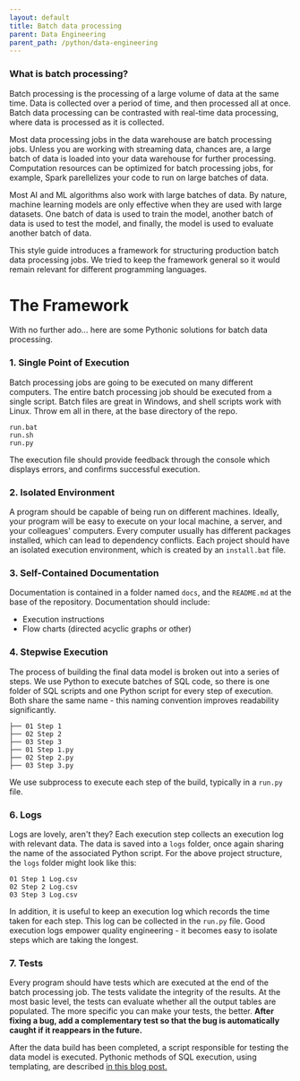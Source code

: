 ```yaml
---
layout: default
title: Batch data processing
parent: Data Engineering
parent_path: /python/data-engineering
---
```


### What is batch processing?
Batch processing is the processing of a large volume of data at the same time. Data is collected over a period of time, and then processed all at once. Batch data processing can be contrasted with real-time data processing, where data is processed as it is collected.

Most data processing jobs in the data warehouse are batch processing jobs. Unless you are working with streaming data, chances are, a large batch of data is loaded into your data warehouse for further processing. Computation resources can be optimized for batch processing jobs, for example, Spark parellelizes your code to run on large batches of data.

Most AI and ML algorithms also work with large batches of data. By nature, machine learning models are only effective when they are used with large datasets. One batch of data is used to train the model, another batch of data is used to test the model, and finally, the model is used to evaluate another batch of data.

This style guide introduces a framework for structuring production batch data processing jobs. We tried to keep the framework general so it would remain relevant for different programming languages.

# **The Framework**
With no further ado... here are some Pythonic solutions for batch data processing.

### **1. Single Point of Execution**
Batch processing jobs are going to be executed on many different computers. The entire batch processing job should be executed from a single script. Batch files are great in Windows, and shell scripts work with Linux. Throw em all in there, at the base directory of the repo.

```
run.bat
run.sh
run.py
```

The execution file should provide feedback through the console which displays errors, and confirms successful execution.

### **2. Isolated Environment**
A program should be capable of being run on different machines. Ideally, your program will be easy to execute on your local machine, a server, and your colleagues' computers. Every computer usually has different packages installed, which can lead to dependency conflicts. Each project should have an isolated execution environment, which is created by an `install.bat` file.


### **3. Self-Contained Documentation**
Documentation is contained in a folder named `docs`, and the `README.md` at the base of the repository. Documentation should include:
* Execution instructions
* Flow charts (directed acyclic graphs or other)

### **4. Stepwise Execution**
The process of building the final data model is broken out into a series of steps. We use Python to execute batches of SQL code, so there is one folder of SQL scripts and one Python script for every step of execution. Both share the same name - this naming convention improves readability significantly.


```
├── 01 Step 1
├── 02 Step 2
├── 03 Step 3
├── 01 Step 1.py
├── 02 Step 2.py
├── 03 Step 3.py
```

We use subprocess to execute each step of the build, typically in a `run.py` file.


### **6. Logs**
Logs are lovely, aren't they? Each execution step collects an execution log with relevant data. The data is saved into a `logs` folder, once again sharing the name of the associated Python script. For the above project structure, the `logs` folder might look like this:

```
01 Step 1 Log.csv
02 Step 2 Log.csv
03 Step 3 Log.csv
```

In addition, it is useful to keep an execution log which records the time taken for each step. This log can be collected in the `run.py` file. Good execution logs empower quality engineering - it becomes easy to isolate steps which are taking the longest.

### **7. Tests**
Every program should have tests which are executed at the end of the batch processing job. The tests validate the integrity of the results. At the most basic level, the tests can evaluate whether all the output tables are populated. The more specific you can make your tests, the better. **After fixing a bug, add a complementary test so that the bug is automatically caught if it reappears in the future.**

After the data build has been completed, a script responsible for testing the data model is executed. Pythonic methods of SQL execution, using templating, are described [in this blog post.](unit-testing.html)
